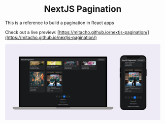 <h1 align="center">
  NextJS Pagination
</h1>

This is a reference to build a pagination in React apps

Check out a live preview: [https://mitacho.github.io/nextjs-pagination/](https://mitacho.github.io/nextjs-pagination/)

![Preview](/.github/preview.png)
